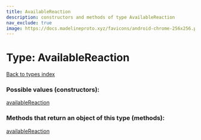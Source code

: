 ```yaml
---
title: AvailableReaction
description: constructors and methods of type AvailableReaction
nav_exclude: true
image: https://docs.madelineproto.xyz/favicons/android-chrome-256x256.png
---
```

# Type: AvailableReaction
[Back to types index](index.md)



### Possible values (constructors):

[availableReaction](/API_docs/constructors/availableReaction.md)  



### Methods that return an object of this type (methods):



[availableReaction](/API_docs/constructors/availableReaction.md)  

